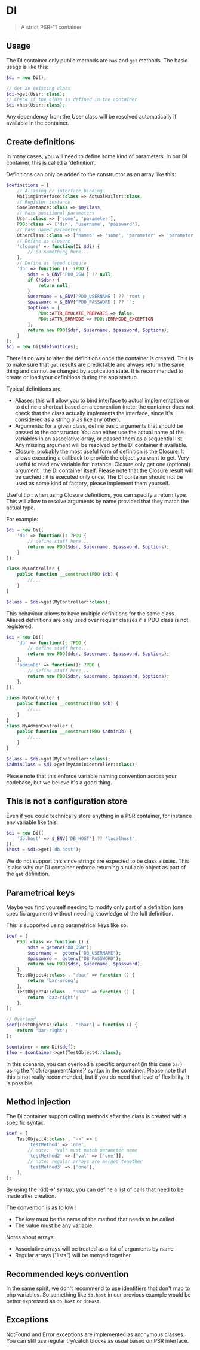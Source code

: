 # DI

> A strict PSR-11 container

## Usage

The DI container only public methods are `has` and `get` methods. The basic usage is like this:

```php
$di = new Di();

// Get an existing class
$di->get(User::class);
// Check if the class is defined in the container
$di->has(User::class);
```

Any dependency from the User class will be resolved automatically if available in the container.

## Create definitions

In many cases, you will need to define some kind of parameters. In our DI container, this is called a 'definition'.

Definitions can only be added to the constructor as an array like this:

```php
$definitions = [
    // Aliasing or interface binding
    MailingInterface::class => ActualMailer::class,
    // Register instance
    SomeInstance::class => $myClass,
    // Pass positional parameters
    User::class => ['some', 'parameter'],
    PDO::class => ['dsn', 'username', 'password'],
    // Pass named parameters
    OtherClass::class => ['named' => 'some', 'parameter' => 'parameter'],
    // Define as closure
    'closure' => function(Di $di) {
        // do something here...
    },
    // Define as typed closure
    'db' => function (): ?PDO {
        $dsn = $_ENV['PDO_DSN'] ?? null;
        if (!$dsn) {
            return null;
        }
        $username = $_ENV['PDO_USERNAME'] ?? 'root';
        $password = $_ENV['PDO_PASSWORD'] ?? '';
        $options = [
            PDO::ATTR_EMULATE_PREPARES => false,
            PDO::ATTR_ERRMODE => PDO::ERRMODE_EXCEPTION
        ];
        return new PDO($dsn, $username, $password, $options);
    }
];
$di = new Di($definitions);
```

There is no way to alter the definitions once the container is created. This is to make sure
that `get` results are predictable and always return the same thing and cannot be changed
by application state. It is recommended to create or load your definitions during the app startup.

Typical definitions are:
- Aliases: this will allow you to bind interface to actual implementation or to define a shortcut based on a convention (note: the container
does not check that the class actually implements the interface, since it's considered as a string alias like any other).
- Arguments: for a given class, define basic arguments that should be passed to the constructor. You can either
use the actual name of the variables in an associative array, or passed them as a sequential list. Any missing argument will be resolved
by the DI container if available.
- Closure: probably the most useful form of definition is the Closure. It allows executing a callback to provide the object
you want to get. Very useful to read env variable for instance. Closure only get one (optional) argument : the DI container itself.
Please note that the Closure result will be cached : it is executed only once. The DI container should not be used as some kind
of factory, please implement them yourself.

Useful tip : when using Closure definitions, you can specify a return type. This will allow to resolve arguments by name
provided that they match the actual type.

For example:

```php
$di = new Di([
    'db' => function(): ?PDO {
        // define stuff here...
        return new PDO($dsn, $username, $password, $options);
    }
]);

class MyController {
    public function __construct(PDO $db) {
        //...
    }
}

$class = $di->get(MyController::class);
```

This behaviour allows to have multiple definitions for the same class. 
Aliased definitions are only used over regular classes if a PDO class is not registered.

```php
$di = new Di([
    'db' => function(): ?PDO {
        // define stuff here...
        return new PDO($dsn, $username, $password, $options);
    },
    'adminDb' => function(): ?PDO {
        // define stuff here...
        return new PDO($dsn, $username, $password, $options);
    },
]);

class MyController {
    public function __construct(PDO $db) {
        //...
    }
}
class MyAdminController {
    public function __construct(PDO $adminDb) {
        //...
    }
}

$class = $di->get(MyController::class);
$adminClass = $di->get(MyAdminController::class);
```

Please note that this enforce variable naming convention across your codebase, but we believe it's a good thing.

## This is not a configuration store

Even if you could technically store anything in a PSR container, for instance env variable like this:

```php
$di = new Di([
    'db.host' => $_ENV['DB_HOST'] ?? 'localhost',
]);
$host = $di->get('db.host');
```

We do not support this since strings are expected to be class aliases. 
This is also why our DI container enforce returning a nullable object as part of the `get` definition. 

## Parametrical keys

Maybe you find yourself needing to modify only part of a definition (one specific argument) without
needing knowledge of the full definition.

This is supported using parametrical keys like so.

```php
$def = [
    PDO::class => function () {
        $dsn = getenv("DB_DSN");
        $username =  getenv("DB_USERNAME");
        $password =  getenv("DB_PASSWORD");
        return new PDO($dsn, $username, $password);
    },
    TestObject4::class . ":bar" => function () {
        return 'bar-wrong';
    },
    TestObject4::class . ":baz" => function () {
        return 'baz-right';
    },
];

// Overload
$def[TestObject4::class . ":bar"] = function () {
    return 'bar-right';
};

$container = new Di($def);
$foo = $container->get(TestObject4::class);
```

In this scenario, you can overload a specific argument (in this case `bar`) using the '{id}:{argumentName}' syntax in the container.
Please note that this is not really recommended, but if you do need that level of flexibility, it is possible.

## Method injection

The Di container support calling methods after the class is created with a specific syntax.

```php
$def = [
    TestObject4::class . "->" => [
        'testMethod' => 'one',
        // note:  "val" must match parameter name
        'testMethod2' => ['val' => ['one']],
        // note: regular arrays are merged together
        'testMethod3' => ['one'],
    ],
];
```

By using the '{id}->' syntax, you can define a list of calls that need to be made after creation.

The convention is as follow :
- The key must be the name of the method that needs to be called
- The value must be any variable. 

Notes about arrays: 
- Associative arrays will be treated as a list of arguments by name
- Regular arrays ("lists") will be merged together

## Recommended keys convention

In the same spirit, we don't recommend to use identifiers that don't map to php variables. So something like
`db.host` in our previous example would be better expressed as `db_host` or `dbHost`.

## Exceptions

NotFound and Error exceptions are implemented as anonymous classes. You can still use regular try/catch
blocks as usual based on PSR interface.
